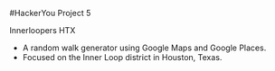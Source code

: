 #HackerYou Project 5

Innerloopers HTX
- A random walk generator using Google Maps and Google Places. 
- Focused on the Inner Loop district in Houston, Texas. 